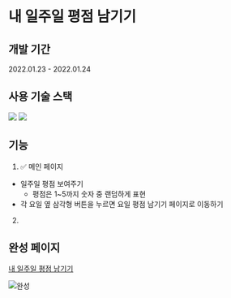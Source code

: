 # 내 일주일 평점 남기기  

## 개발 기간  
2022.01.23 - 2022.01.24  

## 사용 기술 스택  
<img src="https://img.shields.io/badge/JavaScript-F7DF1E?style=for-the-badge&logo=JavaScript&logoColor=black"/> <img src="https://img.shields.io/badge/React-61DAFB?style=for-the-badge&logo=React&logoColor=black"/>  

## 기능
1. ✅ 메인 페이지
- 일주일 평점 보여주기
    - 평점은 1~5까지 숫자 중 랜덤하게 표현
- 각 요일 옆 삼각형 버튼을 누르면 요일 평점 남기기 페이지로 이동하기
2.

## 완성 페이지  
[내 일주일 평점 남기기 ](http://hanghae99-react-basic.s3-website.ap-northeast-2.amazonaws.com/)  



![완성](https://media0.giphy.com/media/cVCpD3lMxwOZuaLACh/giphy.gif?cid=790b76116421cdc028633fba1f45dad5681aa935961de138&rid=giphy.gif&ct=g)  
